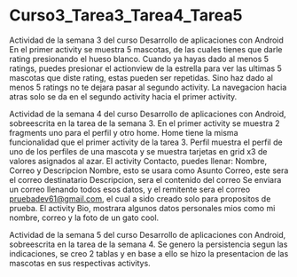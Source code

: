 # Curso3_Tarea3_Tarea4_Tarea5


Actividad de la semana 3 del curso Desarrollo de aplicaciones con Android
En el primer activity se muestra 5 mascotas, de las cuales tienes que darle rating presionando el hueso blanco.
Cuando ya hayas dado al menos 5 ratings, puedes presionar el actionview de la estrella para ver las ultimas 5 mascotas que diste rating, estas pueden ser repetidas.
Sino haz dado al menos 5 ratings no te dejara pasar al segundo activity.
La navegacion hacia atras solo se da en el segundo activity hacia el primer activity.


Actividad de la semana 4  del curso Desarrollo de aplicaciones con Android, sobreescrita en la tarea de la semana 3.
En el primer activity se muestra 2 fragments uno para el perfil y otro home.
Home tiene la misma funcionalidad que el primer activity de la tarea 3.
Perfil muestra el perfil de uno de los perfiles de una mascota y se muestra tarjetas en grid x3 de valores asignados al azar.
El activity Contacto, puedes llenar: Nombre, Correo y Descripcion
Nombre, esto se usara como Asunto
Correo, este sera el correo destinatario
Descripcion, sera el contenido del correo
Se enviara un correo llenando todos esos datos, y el remitente sera el correo pruebadev61@gmail.com, el cual a sido creado solo para propositos de prueba.
El activity Bio, mostrara algunos datos personales mios como mi nombre, correo y la foto de un gato cool.


Actividad de la semana 5  del curso Desarrollo de aplicaciones con Android, sobreescrita en la tarea de la semana 4.
Se genero la persistencia segun las indicaciones, se creo 2 tablas y en base a ello se hizo la presentacion de las mascotas en sus respectivas activitys.
